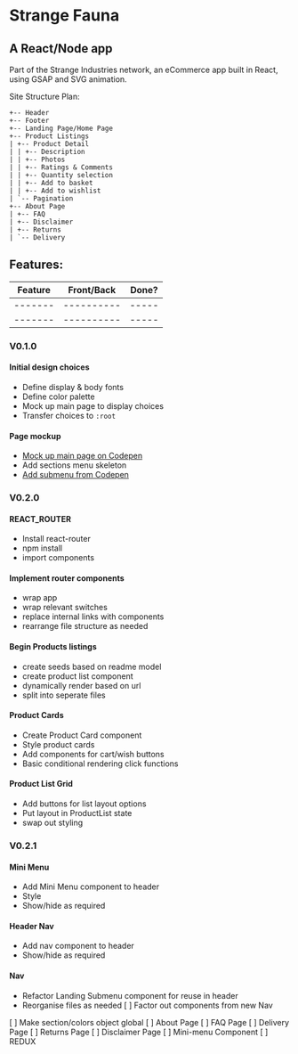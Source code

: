 # Strange Fauna

## A React/Node app

Part of the Strange Industries network, an eCommerce app built in React, using GSAP and SVG animation.

Site Structure Plan:
```
+-- Header
+-- Footer
+-- Landing Page/Home Page
+-- Product Listings
| +-- Product Detail
| | +-- Description
| | +-- Photos
| | +-- Ratings & Comments
| | +-- Quantity selection
| | +-- Add to basket
| | +-- Add to wishlist
| `-- Pagination
+-- About Page
| +-- FAQ
| +-- Disclaimer
| +-- Returns
| `-- Delivery
```
## Features:
|Feature|Front/Back|Done?|
|-------|----------|-----|
|-------|----------|-----|
|-------|----------|-----|

### V0.1.0

#### Initial design choices
* Define display & body fonts
* Define color palette
* Mock up main page to display choices
* Transfer choices to `:root`

#### Page mockup
* [Mock up main page on Codepen](https://codepen.io/startinmerc/pen/JjPVGJo)
* Add sections menu skeleton
* [Add submenu from Codepen](https://codepen.io/startinmerc/pen/oNNxRNx)

### V0.2.0

#### REACT_ROUTER
* Install react-router
* npm install
* import components

#### Implement router components
* wrap app
* wrap relevant switches
* replace internal links with components
* rearrange file structure as needed

#### Begin Products listings
* create seeds based on readme model
* create product list component
* dynamically render based on url
* split into seperate files

#### Product Cards
* Create Product Card component
* Style product cards
* Add components for cart/wish buttons
* Basic conditional rendering click functions

#### Product List Grid
* Add buttons for list layout options
* Put layout in ProductList state
* swap out styling

### V0.2.1

#### Mini Menu
* Add Mini Menu component to header
* Style
* Show/hide as required

#### Header Nav
* Add nav component to header
* Show/hide as required

#### Nav
* Refactor Landing Submenu component for reuse in header
* Reorganise files as needed
[ ] Factor out components from new Nav

[ ] Make section/colors object global
[ ] About Page
[ ] FAQ Page
[ ] Delivery Page
[ ] Returns Page
[ ] Disclaimer Page
[ ] Mini-menu Component
[ ] REDUX